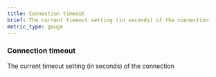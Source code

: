 ```yaml
---
title: Connection timeout
brief: The current timeout setting (in seconds) of the connection
metric_type: gauge
---
```

### Connection timeout

The current timeout setting (in seconds) of the connection

